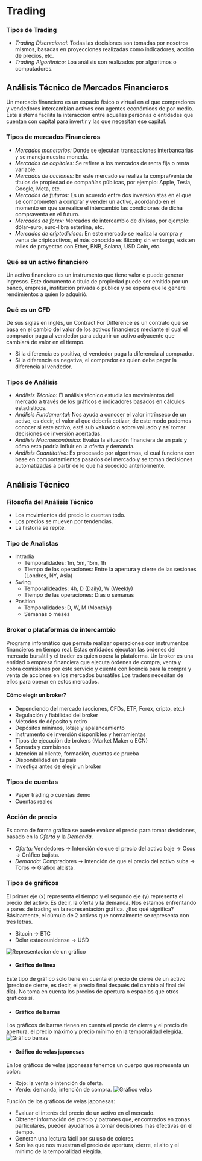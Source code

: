 # Trading
### Tipos de Trading
- *Trading Discrecional:* Todas las decisiones son tomadas por nosotros mismos, basadas en proyecciones realizadas como indicadores, acción de precios, etc.
- *Trading Algorítmico:* Loa análisis son realizados por algoritmos o computadores.

## Análisis Técnico de Mercados Financieros

Un mercado financiero es un espacio físico o virtual en el que compradores y vendedores intercambian activos con agentes económicos de por medio. Este sistema facilita la interacción entre aquellas personas o entidades que cuentan con capital para invertir y las que necesitan ese capital.

### Tipos de mercados Financieros
- *Mercados monetarios:* Donde se ejecutan transacciones interbancarias y se maneja nuestra moneda.
- *Mercados de capitales:* Se refiere a los mercados de renta fija o renta variable.
- *Mercados de acciones:* En este mercado se realiza la compra/venta de títulos de propiedad de compañías públicas, por ejemplo: Apple, Tesla, Google, Meta, etc.
- *Mercados de futuros:* Es un acuerdo entre dos inversionistas en el que se comprometen a comprar y vender un activo, acordando en el momento en que se realice el intercambio las condiciones de dicha compraventa en el futuro.
- *Mercados de forex:* Mercados de intercambio de divisas, por ejemplo: dólar-euro, euro-libra esterlina, etc.
- *Mercados de criptodivisas:* En este mercado se realiza la compra y venta de criptoactivos, el más conocido es Bitcoin; sin embargo, existen miles de proyectos con Ether, BNB, Solana, USD Coin, etc.

### Qué es un activo financiero
Un activo financiero es un instrumento que tiene valor o puede generar ingresos. Este documento o título de propiedad puede ser emitido por un banco, empresa, institución privada o pública y se espera que le genere rendimientos a quien lo adquirió.

### Qué es un CFD
De sus siglas en inglés, un Contract For Difference es un contrato que se basa en el cambio del valor de los activos financieros mediante el cual el comprador paga al vendedor para adquirir un activo adyacente que cambiará de valor en el tiempo.
- Si la diferencia es positiva, el vendedor paga la diferencia al comprador.
- Si la diferencia es negativa, el comprador es quien debe pagar la diferencia al vendedor.

### Tipos de Análisis
- *Análisis Técnico:* El análisis técnico estudia los movimientos del mercado a través de los gráficos e indicadores basados en cálculos estadísticos.
- *Análisis Fundamental:* Nos ayuda a conocer el valor intrínseco de un activo, es decir, el valor al que debería cotizar, de este modo podemos conocer si este activo, está sub valuado o sobre valuado y así tomar decisiones de inversión acertadas.
- *Análisis Macroeconómico:* Evalúa la situación financiera de un país y cómo esto podría influir en la oferta y demanda.
- *Análisis Cuantitativo:* Es procesado por algoritmos, el cual funciona con base en comportamientos pasados del mercado y se toman decisiones automatizadas a partir de lo que ha sucedido anteriormente.

## Análisis Técnico
### Filosofía del Análisis Técnico
- Los movimientos del precio lo cuentan todo.
- Los precios se mueven por tendencias.
- La historia se repite.

### Tipo de Analistas
- Intradia
  - Temporalidades: 1m, 5m, 15m, 1h
  - Tiempo de las operaciones: Entre la apertura y cierre de las sesiones (Londres, NY, Asia)
- Swing
  - Temporalideades: 4h, D (Daily), W (Weekly)
  - Tiempo de las operaciones: Días o semanas
- Position
  - Temporalidades: D, W, M (Monthly)
  - Semanas o meses

### Broker o plataformas de intercambio
Programa informático que permite realizar operaciones con instrumentos financieros en tiempo real. Estas entidades ejecutan las órdenes del mercado bursátil y el trader es quien opera la plataforma.
Un broker es una entidad o empresa financiera que ejecuta órdenes de compra, venta y cobra comisiones por este servicio y cuenta con licencia para la compra y venta de acciones en los mercados bursátiles.Los traders necesitan de ellos para operar en estos mercados.
#### Cómo elegir un broker?
- Dependiendo del mercado (acciones, CFDs, ETF, Forex, cripto, etc.)
- Regulación y fiabilidad del broker
- Métodos de déposito y retiro
- Depósitos mínimos, lotaje y apalancamiento
- Instrumento de inversión disponibles y herramientas
- Tipos de ejecución de brokers (Market Maker o ECN)
- Spreads y comisiones
- Atención al cliente, formación, cuentas de prueba
- Disponibilidad en tu país
- Investiga antes de elegir un broker

### Tipos de cuentas
- Paper trading o cuentas demo
- Cuentas reales

### Acción de precio
Es como de forma gráfica se puede evaluar el precio para tomar decisiones, basado en la *Oferta* y la *Demanda*.
- *Oferta:* Vendedores → Intención de que el precio del activo baje → Osos → Gráfico bajista.
- *Demanda:* Compradores → Intención de que el precio del activo suba → Toros → Gráfico alcista.

### Tipos de gráficos
El primer eje (x) representa el tiempo y el segundo eje (y) representa el precio del activo. Es decir, la oferta y la demanda. Nos estamos enfrentando a pares de trading en la representación gráfica. ¿Eso qué significa? Básicamente, el cúmulo de 2 activos que normalmente se representa con tres letras.
- Bitcoin → BTC
- Dólar estadounidense → USD

![Representacion de un gráfico](images/Representacion_grafico.png)

- #### Gráfico de línea
Este tipo de gráfico solo tiene en cuenta el precio de cierre de un activo (precio de cierre, es decir, el precio final después del cambio al final del día). No toma en cuenta los precios de apertura o espacios que otros gráficos sí.

- #### Gráfico de barras
Los gráficos de barras tienen en cuenta el precio de cierre y el precio de apertura, el precio máximo y precio mínimo en la temporalidad elegida.
![Gráfico barras](images/Grafico_barras.png)

- #### Gráfico de velas japonesas
En los gráficos de velas japonesas tenemos un cuerpo que representa un color:
  - Rojo: la venta o intención de oferta.
  - Verde: demanda, intención de compra.
![Gráfico velas](images/Grafico_velas.png)
    
Función de los gráficos de velas japonesas:
- Evaluar el interés del precio de un activo en el mercado.
- Obtener información del precio y patrones que, encontrados en zonas particulares, pueden ayudarnos a tomar decisiones más efectivas en el tiempo.
- Generan una lectura fácil por su uso de colores.
- Son las que nos muestran el precio de apertura, cierre, el alto y el mínimo de la temporalidad elegida.



